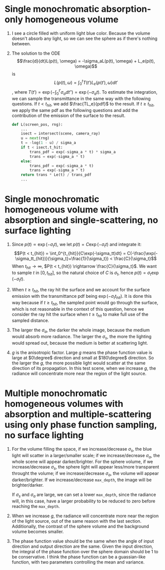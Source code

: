 # Single monochromatic absorption-only homogeneous volume

1. I see a circle filled with uniform light blue color. Because the volume doesn't absorb any light, so we can see the sphere as if there's nothing between.

2. The solution to the ODE
    $$\frac{d}{dt}L(p(t), \omega) = -\sigma_aL(p(t), \omega) + L_e(p(t), \omega)$$
    is
    $$L(p(t), \omega) = \int_0^t{T(t')L_e(p(t'), \omega)dt'}$$
    , where $T(t') = \exp\left(-\int_0^{t'}\sigma_adt''\right) = \exp(-\sigma_at)$. To estimate the integration, we can sample the transmittance in the same way with the following questions. If $t < t_{hit}$, we add $\frac{TL_e}{pdf}$ to the result. If $t \geq t_{hit}$, we apply the same pdf as the following questions and add the contribution of the emission of the surface to the result.
    ```python
    def L(screen_pos, rng):
        ...
        isect = intersect(scene, camera_ray)
        u = next(rng)
        t = -log(1 - u) / sigma_a
        if t < isect.t_hit:
            trans_pdf = exp(-sigma_a * t) * sigma_a
            trans = exp(-sigma_a * t)
        else:
            trans_pdf = exp(-sigma_a * t)
            trans = exp(-sigma_a * t)
        return trans * Le(t) / trans_pdf
        ...

    ```

# Single monochromatic homogeneous volume with absorption and single-scattering, no surface lighting

1. Since $p(t) \propto \exp(-\sigma_tt)$, we let $p(t) = C\exp(-\sigma_tt)$ and integrate it:
    $$P(t < t_{hit}) = \int_0^{t_{hit}}{C\exp(-\sigma_tt)dt} = C(-\frac{\exp(-\sigma_tt_{hit})}{\sigma_t}+\frac{1}{\sigma_t}) < \frac{C}{\sigma_t}$$
    When $t_{hit} \rightarrow \infty$, $P(t < t_{hit}) \rightarrow \frac{C}{\sigma_t}$. We want to sample $t$ in $[0, t_{hit}]$, so the natural choice of $C$ is $\sigma_t$, hence $p(t) = \sigma_t\exp(-\sigma_tt)$.

2. When $t \geq t_{hit}$, the ray hit the surface and we account for the surface emission with the transmittance pdf being $\exp(-\sigma_tt_{hit})$. It is done this way because if $t \geq t_{hit}$, the sampled point would go through the surface, which is not reasonable in the context of this question, hence we consider the ray hit the surface when $t \geq t_{hit}$ to make full use of the sampled distance.

3. The larger the $\sigma_a$, the darker the whole image, because the medium would absorb more radiance. The larger the $\sigma_s$, the more the lighting would spread out, because the medium is better at scattering light.

4. $g$ is the anisotropic factor. Large $g$ means the phase function value is large at $0\degree$ direction and small at $180\degree$ direction. So the larger the $g$, the more possible light would scatter at the same direction of its propagation. In this test scene, when we increase $g$, the radiance will concentrate more near the region of the light source.

# Multiple monochromatic homogeneous volumes with absorption and multiple-scattering using only phase function sampling, no surface lighting

1. For the volume filling the space, if we increase/decrease $\sigma_s$, the blue light will scatter in a larger/smaller scale; if we increase/decrease $\sigma_a$, the whole scene will appear darker/brighter. For the sphere volume, if we increase/decrease $\sigma_s$, the sphere light will appear less/more transparent throught the volume; if we increase/decrease $\sigma_a$, the volume will appear darker/brighter. If we increase/decrease `max_depth`, the image will be brighter/darker.

    If $\sigma_s$ and $\sigma_a$ are large, we can set a lower `max_depth`, since the radiance will, in this case, have a larger probability to be reduced to zero before reaching the `max_depth`.

2. When we increase $g$, the radiance will concentrate more near the region of the light source, out of the same reason with the last section. Additionally, the contrast of the sphere volume and the background volume becomes smaller.

3. The phase function value should be the same when the angle of input direction and output direction are the same. Given the input direction, the integral of the phase function over the sphere domain should be $1$ to be conservative. I think the phase function can be a guassian-like function, with two parameters controlling the mean and variance.